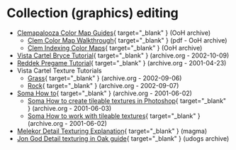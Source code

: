 # Collection (graphics) editing

* [Clemapalooza Color Map Guides](http://mirrors.orderofhpak.com/Creation/Clemapalooza/sook.html){ target="_blank" } (OoH archive)
    - [Clem Color Map Walkthrough](http://www.orderofhpak.com/Manuals/Guides/Clem's%20Cmap%20Walkthru.pdf){ target="_blank" } (pdf - OoH archive)
    - [Clem Indexing Color Maps](http://mirrors.orderofhpak.com/Creation/Clemapalooza/indexing/indexing_tiptorial.html){ target="_blank" } (OoH archive)
* [Vista Cartel Bryce Tutorial](https://web.archive.org/web/20021009204010fw_/http://vistacartel.com/myth/bryce.html){ target="_blank" } (archive.org - 2002-10-09)
* [Reddek Pregame Tutorial](https://web.archive.org/web/20010423084444fw_/http://www.ruf.rice.edu/~wamorris/rdpretut.htm){ target="_blank" } (archive.org - 2001-04-23)
* Vista Cartel Texture Tutorials
    - [Grass](https://web.archive.org/web/20020906181023fw_/http://www.vistacartel.com/myth/grass.html "Vista Cartel Texture Tutorials: Grass"){ target="_blank" } (archive.org - 2002-09-06)
    - [Rock](https://web.archive.org/web/20020907025509fw_/http://www.vistacartel.com/myth/rock.html "Vista Cartel Texture Tutorials: Rock"){ target="_blank" } (archive.org - 2002-09-07)
* [Soma How to](https://web.archive.org/web/20010602021426fw_/http://soma.creationgames.com/howto.html){ target="_blank" } (archive.org - 2001-06-02)
    - [Soma How to create tileable textures in Photoshop](https://web.archive.org/web/20010603005521fw_/http://soma.creationgames.com/createpatterns.html){ target="_blank" } (archive.org - 2001-06-03)
    - [Soma How to work with tileable textures](https://web.archive.org/web/20010602201114fw_/http://soma.creationgames.com/workwithpatterns.html){ target="_blank" } (archive.org - 2001-06-02)
* [Melekor Detail Texturing Explanation](https://projectmagma.net/~melekor/detailtexturing/){ target="_blank" } (magma)
* [Jon God Detail texturing in Oak guide](https://hl.udogs.net/files/Uploads/%20User%20Uploads/Jon%20God's%20Uploads/OakGuide/Oak%20guide.html){ target="_blank" } (udogs archive)
